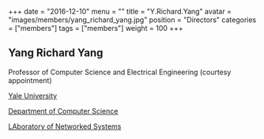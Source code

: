 +++
date = "2016-12-10"
menu = ""
title = "Y.Richard.Yang"
avatar = "images/members/yang_richard_yang.jpg"
position = "Directors"
categories = ["members"]
tags = ["members"]
weight = 100
+++
<br/>

## Yang Richard Yang

Professor of Computer Science
and Electrical Engineering (courtesy appointment)

[Yale University](http://www.yale.edu/)

[Department of Computer Science](http://www.cs.yale.edu/)

[LAboratory of Networked Systems](http://www-net.cs.yale.edu/)
